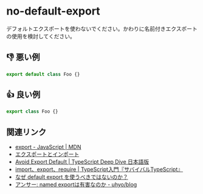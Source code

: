 # no-default-export

デフォルトエクスポートを使わないでください。かわりに名前付きエクスポートの使用を検討してください。

## :thumbsdown: 悪い例

```ts
export default class Foo {}
```

## :thumbsup: 良い例

```ts
export class Foo {}
```

## 関連リンク

- [export - JavaScript | MDN](https://developer.mozilla.org/ja/docs/Web/JavaScript/Reference/Statements/export)
- [エクスポートとインポート](https://ja.javascript.info/import-export)
- [Avoid Export Default | TypeScript Deep Dive 日本語版](https://typescript-jp.gitbook.io/deep-dive/main-1/defaultisbad)
- [import、export、require | TypeScript入門『サバイバルTypeScript』](https://typescriptbook.jp/reference/import-export-require)
- [なぜ default export を使うべきではないのか？](https://engineering.linecorp.com/ja/blog/you-dont-need-default-export)
- [アンサー: named exportは有害なのか - uhyo/blog](https://blog.uhy.ooo/entry/2021-09-09/answer-named-export/)
